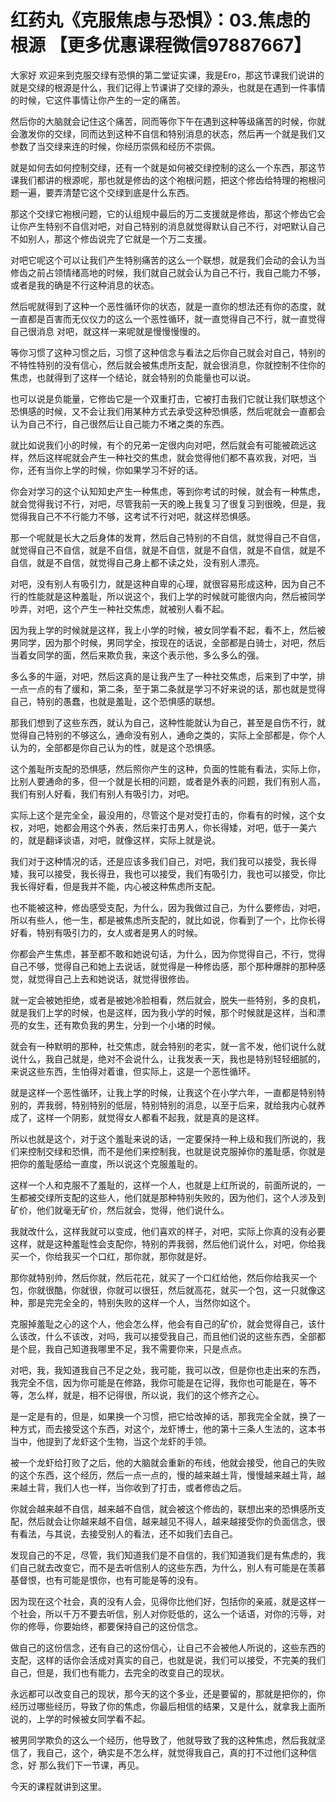 # 红药丸《克服焦虑与恐惧》：03.焦虑的根源   【更多优惠课程微信97887667】

大家好 欢迎来到克服交绿有恐惧的第二堂证实课，我是Ero，那这节课我们说讲的就是交绿的根源是什么，我们记得上节课讲了交绿的源头，也就是在遇到一件事情的时候，它这件事情让你产生的一定的痛苦。

然后你的大脑就会记住这个痛苦，同而等你下午在遇到这种等级痛苦的时候，你就会激发你的交绿，同而达到这种不自信和特别消息的状态，然后再一个就是我们又参数了当交绿来连的时候，你经历崇佩和经历不崇佩。

就是如何去如何控制交绿，还有一个就是如何被交绿控制的这么一个东西，那这节课我们都讲的根源呢，那也就是修齿的这个袍根问题，把这个修齿给特理的袍根问题一遍，要弄清楚它这个交绿到底是什么东西。

那这个交绿它袍根问题，它的认组规中最后的万二支援就是修齿，那这个修齿它会让你产生特别不自信对吧，对自己特别的消息就觉得默认自己不行，对吧默认自己不如别人，那这个修齿说完了它就是一个万二支援。

对吧它呢这个可以让我们产生特别痛苦的这么一个联想，就是我们会动的会认为当修齿之前占领情绪高地的时候，我们就自己就会认为自己不行，我自己能力不够，或者是我的确是不行这种消息的状态。

然后呢就得到了这种一个恶性循环你的状态，就是一直你的想法还有你的态度，就一直都是百害而无仪仪力的这么一个恶性循环，就一直觉得自己不行，就一直觉得自己很消息 对吧，就这样一来呢就是慢慢慢慢的。

等你习惯了这种习惯之后，习惯了这种信念与看法之后你自己就会对自己，特别的不特性特别的没有信心，然后就会被焦虑所支配，就会很消息，你就控制不住你的焦虑，也就得到了这样一个结论，就会特别的负能量也可以说。

也可以说是负能量，它修齿它是一个双重打击，它被打击我们它就让我们联想这个恐惧感的时候，又不会让我们用某种方式去承受这种恐惧感，然后呢就会一直都会认为自己不行，自己很然后让自己能力不堵之类的东西。

就比如说我们小的时候，有个的兄弟一定很内向对吧，然后就会有可能被疏远这样，然后这样呢就会产生一种社交的焦虑，就会觉得他们都不喜欢我，对吧，当你，还有当你上学的时候，你如果学习不好的话。

你会对学习的这个认知知史产生一种焦虑，等到你考试的时候，就会有一种焦虑，就会觉得我讨不行，对吧，尽管我前一天的晚上我复习了很复习到很晚，但是，我觉得我自己不不行能力不够，这考试不行对吧，就这样恐惧感。

那一个呢就是长大之后身体的发育，然后自己特别的不自信，就觉得自己不自信，就觉得自己不自信，就是不自信，就是不自信，就是不自信，就是不自信，就是不自信，就是不自信，就觉得自己身上都不读之处，没有别人漂亮。

对吧，没有别人有吸引力，就是这种自卑的心理，就很容易形成这种，因为自己不行的性能就是这种羞耻，所以说这个，我们上学的时候就可能很内向，然后被同学吵弄，对吧，这个产生一种社交焦虑，就被别人看不起。

因为我上学的时候就是这样，我上小学的时候，被女同学看不起，看不上，然后被男同学，因为那个时候，男同学全，按现在的话说，全部都是白骑士，对吧，然后当着女同学的面，然后来欺负我，来这个表示他，多么多么的强。

多么多的牛逼，对吧，然后这真的是让我产生了一种社交焦虑，后来到了中学，排一点一点的有了缓和，第二条，至于第二条就是学习不好来说的话，那也就是觉得自己，特别的愚蠢，也就是羞耻，这个恐惧感的联想。

那我们想到了这些东西，就认为自己，这种性能就认为自己，甚至是自伤不行，就觉得自己特别的不够这么，通命没有别人，通命之类的，实际上全部都是，你个人认为的，全部都是你自己认为的性，就是这个恐惧感。

这个羞耻所支配的恐惧感，然后照你产生的这种，负面的性能有看法，实际上你，比别人要通命的多，但一个就是长相的问题，或者是外表的问题，我们有别人高，我们有别人好看，我们有别人有吸引力，对吧。

实际上这个是完全全，最没用的，尽管这个是对受打击的，你看有的时候，这个女权，对吧，她都会用这个外表，然后来打击男人，你长得矮，对吧，低于一美六的，就是翻译谈语，对吧，就像这样，实际上就是说。

我们对于这种情况的话，还是应该多我们自己，对吧，我们我可以接受，我长得矮，我可以接受，我长得丑，我也可以接受，我们有吸引力，我也可以接受，你比我长得好看，但是我并不能，内心被这种焦虑所支配。

也不能被这种，修齿感受支配，为什么，因为我做过自己，为什么要修齿，对吧，所以有些人，他一生，都是被焦虑所支配的，就比如说，你看到了一个，比你长得好看，特别有吸引力的，女人或者是男人的时候。

你都会产生焦虑，甚至都不敢和她说句话，为什么，因为你觉得自己，不行，觉得自己不够，觉得自己和她上去说话，就觉得是一种修齿感，那个那种爆胖的那种感觉，就觉得自己上去和她说话，就觉得很修齿。

就一定会被她拒绝，或者是被她冷脸相看，然后就会，脱失一些特别，多的良机，就是我们上学的时候，也是这样，因为我小学的时候，那个时候就是这样，当和漂亮的女生，还有欺负我的男生，分到一个小堵的时候。

就会有一种默明的那种，社交焦虑，就会特别的老实，就一言不发，他们说什么就说什么，我自己就是，绝对不会说什么，让我发表一天，我也是特别轻轻细腻的，来说这些东西，生怕得对着谁，但实际上，这是一个恶性循环。

就是这样一个恶性循环，让我上学的时候，让我这个在小学六年，一直都是特别特别的，弄我弱，特别特别的低层，特别特别的消息，以至于后来，就给我内心就养成了，这样一个阴影，就觉得女人都看不起我，就是真的是这样。

所以也就是这个，对于这个羞耻来说的话，一定要保持一种上级和我们所说的，我们来控制交绿和恐惧，而不是他们来控制我，也就是说克服掉你的羞耻感，你就是把你的羞耻感给一直度，所以说这个克服羞耻的。

这样一个人和克服不了羞耻的，这样一个人，也就是上红所说的，前面所说的，一生都被交绿所支配的这些人，他们就是那种特别失败的，因为他们，这个人涉及到矿价，他们就毫无矿价，然后就会，觉得，他们说什么。

我就改什么，这样我就可以变成，他们喜欢的样子，对吧，实际上你真的没有必要这样，就是这种羞耻性会支配你，特别的弄我弱，然后他们说什么，对吧，你给我买一个，你给我买一个口红，那你就，那你就是好。

那你就特别帅，然后你就，然后花花，就买了一个口红给他，然后你给我买一个包，你就很酷，你就很，你就可以很狂，然后就高花，就买一个包，这一只就像这种，那是完完全全的，特别失败的这样一个人，当然你如这个。

克服掉羞耻之心的这个人，他会怎么样，他会有自己的矿价，就会觉得自己，该什么该改，什么不该改，对吗，我可以接受我自己，而且他们说的这些东西，全部都是个屁，我自己知道我哪里不足，我不需要你来，只是点点。

对吧，我，我知道我自己不足之处，我可能，我可以改，但是你也走出来的东西，我完全不信，因为你可能是在修路，我你可能是在记得，我你也可能是在，等不等，怎么样，就是，相不记得很，所以说，我们的这个修齐之心。

是一定是有的，但是，如果换一个习惯，把它给改掉的话，那我完全全就，换了一种方式，而去接受这个东西，对这个，龙虾博士，他的第十三条人生法的，这本书当中，他提到了龙虾这个生物，当这个龙虾的手领。

被一个龙虾给打败了之后，他的大脑就会重新的布线，他就会接受，他自己的失败的这个东西，这个经历，然后一点一点的，慢的越来越土背，慢慢越来越土背，越来越土背，我们人也一样，当你收到了打击，或者修齿之后。

你就会越来越不自信，越来越不自信，就会被这个修齿的，联想出来的恐惧感所支配，然后就会让你越来越不自信，越来越见不得人，越来越接受你的负面信念，很有看法，与其说，去接受别人的看法，还不如我们去自己。

发现自己的不足，尽管，我们知道我们是不自信的，我们知道我们是有焦虑的，我们自己就去改变它，而不是去听信别人的这些东西，为什么，别人有可能是在羡慕基督恨，也有可能是恨你，也有可能是等的没有。

因为现在这个社会，真的没有人会，见得你比他们好，包括你的亲戚，就是这样一个社会，所以千万不要去听信，别人对你贬低的，这么一个话语，对你的污辱，对你的修辱，你要始终，都要保持自己的这份信念。

做自己的这份信念，还有自己的这份信心，让自己不会被他人所说的，这些东西的支配，这样的话你会活成对真实的自己，也就是说，我们可以接受，不完美的我们自己，但是，我们也有能力，去完全的改变自己的现状。

永远都可以改变自己的现状，那今天的这个多业，还是要留的，那就是把你的，你经历过哪些经历，导致了你的焦虑，你最后相信的结果，又是什么，就拿我上面所说的，上学的时候被女同学看不起。

被男同学欺负的这么一个经历，他导致了，他就导致了我的这种焦虑，然后我就坚信了，我自己，这个，确实是不怎么样，就觉得我自己，真的打不过他们这种信念，好 那么我们下一节课，再见。

今天的课程就讲到这里。